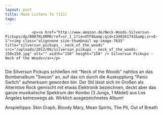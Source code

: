 ```yaml
---
layout: post
title: Maze Listens To (111)
tags:
---
```



                <p><a href="http://www.amazon.de/Neck-Woods-Silversun-Pickups/dp/B007KL8RM0/ref=sr_1_1?ie=UTF8&amp;qid=1340261742&amp;sr=8-1"><img class="alignnone size-thumbnail wp-image-7635" title="silversun_pickups_-_neck_of_the_woods" src="/uploads/2012/06/silversun_pickups_-_neck_of_the_woods-150x150.jpg" alt="" width="150" height="150" /> Silversun Pickups - Neck of the Woods</a></p>
<img src="/uploads/2010/02/maze_listens_to_5stars.png" alt="" />
<p>Die Silversun Pickups schließen mit &quot;Neck of the Woods&quot; nahtlos an das Bombenalbum &quot;Swoon&quot; an, auf das ich durch die Auskopplung &quot;Panic Switch&quot; aufmerksam geworden bin. Der Stil lässt sich im Großen als Alterntive Rock gemischt mit etwas Elektronik bezeichnen, deckt aber das ganze musikalische Spektrum der Kombo (3 Jungs, 1 Mädel) aus Los Angeles keineswegs ab. Wirklich ausgezeichnetes Album!</p>
<p>Anspieltipps: Skin Graph, Bloody Mary, Mean Spirits, The Pit, Out of Breath</p>
